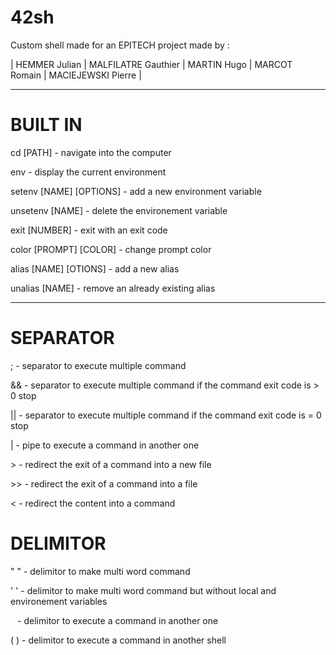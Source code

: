 # 42sh
Custom shell made for an EPITECH project made by :

| HEMMER Julian | MALFILATRE Gauthier | MARTIN Hugo | MARCOT Romain | MACIEJEWSKI Pierre |

---
# BUILT IN
cd [PATH] - navigate into the computer

env - display the current environment

setenv [NAME] [OPTIONS] - add a new environment variable

unsetenv [NAME] - delete the environement variable

exit [NUMBER] - exit with an exit code

color [PROMPT] [COLOR] - change prompt color

alias [NAME] [OTIONS] - add a new alias

unalias [NAME] - remove an already existing alias

---
# SEPARATOR
; - separator to execute multiple command

&& - separator to execute multiple command if the command exit code is > 0 stop

|| - separator to execute multiple command if the command exit code is = 0 stop

| - pipe to execute a command in another one

\> - redirect the exit of a command into a new file

\>> - redirect the exit of a command into a file

< - redirect the content into a command

# DELIMITOR
" " - delimitor to make multi word command

' ' - delimitor to make multi word command but without local and environement variables

` ` - delimitor to execute a command in another one

( ) - delimitor to execute a command in another shell